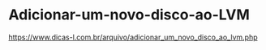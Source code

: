 # Adicionar-um-novo-disco-ao-LVM



https://www.dicas-l.com.br/arquivo/adicionar_um_novo_disco_ao_lvm.php
